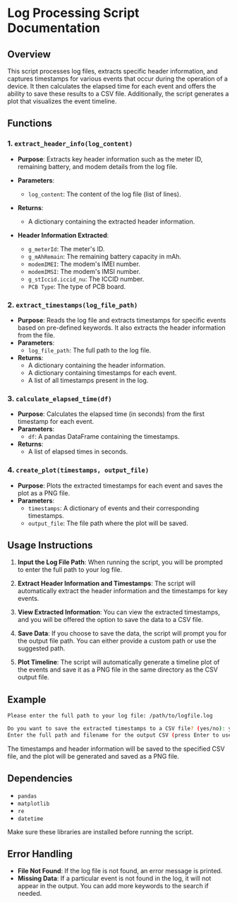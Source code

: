 
# Log Processing Script Documentation

## Overview
This script processes log files, extracts specific header information, and captures timestamps for various events that occur during the operation of a device. It then calculates the elapsed time for each event and offers the ability to save these results to a CSV file. Additionally, the script generates a plot that visualizes the event timeline.

## Functions

### 1. `extract_header_info(log_content)`
- **Purpose**: Extracts key header information such as the meter ID, remaining battery, and modem details from the log file.
- **Parameters**: 
  - `log_content`: The content of the log file (list of lines).
- **Returns**: 
  - A dictionary containing the extracted header information.

- **Header Information Extracted**:
  - `g_meterId`: The meter's ID.
  - `g_mAhRemain`: The remaining battery capacity in mAh.
  - `modemIMEI`: The modem's IMEI number.
  - `modemIMSI`: The modem's IMSI number.
  - `g_stIccid.iccid_nu`: The ICCID number.
  - `PCB Type`: The type of PCB board.

### 2. `extract_timestamps(log_file_path)`
- **Purpose**: Reads the log file and extracts timestamps for specific events based on pre-defined keywords. It also extracts the header information from the file.
- **Parameters**: 
  - `log_file_path`: The full path to the log file.
- **Returns**: 
  - A dictionary containing the header information.
  - A dictionary containing timestamps for each event.
  - A list of all timestamps present in the log.

### 3. `calculate_elapsed_time(df)`
- **Purpose**: Calculates the elapsed time (in seconds) from the first timestamp for each event.
- **Parameters**: 
  - `df`: A pandas DataFrame containing the timestamps.
- **Returns**: 
  - A list of elapsed times in seconds.

### 4. `create_plot(timestamps, output_file)`
- **Purpose**: Plots the extracted timestamps for each event and saves the plot as a PNG file.
- **Parameters**:
  - `timestamps`: A dictionary of events and their corresponding timestamps.
  - `output_file`: The file path where the plot will be saved.

## Usage Instructions
1. **Input the Log File Path**: 
   When running the script, you will be prompted to enter the full path to your log file.
   
2. **Extract Header Information and Timestamps**: 
   The script will automatically extract the header information and the timestamps for key events.

3. **View Extracted Information**: 
   You can view the extracted timestamps, and you will be offered the option to save the data to a CSV file.

4. **Save Data**:
   If you choose to save the data, the script will prompt you for the output file path. You can either provide a custom path or use the suggested path.

5. **Plot Timeline**:
   The script will automatically generate a timeline plot of the events and save it as a PNG file in the same directory as the CSV output file.

## Example
```bash
Please enter the full path to your log file: /path/to/logfile.log

Do you want to save the extracted timestamps to a CSV file? (yes/no): yes
Enter the full path and filename for the output CSV (press Enter to use suggested: /path/to/logfile.log_output.csv): 
```

The timestamps and header information will be saved to the specified CSV file, and the plot will be generated and saved as a PNG file.

## Dependencies
- `pandas`
- `matplotlib`
- `re`
- `datetime`

Make sure these libraries are installed before running the script.

## Error Handling
- **File Not Found**: If the log file is not found, an error message is printed.
- **Missing Data**: If a particular event is not found in the log, it will not appear in the output. You can add more keywords to the search if needed.

